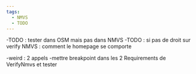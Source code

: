 ```yaml
---
tags:
  - NMVS
  - TODO
---
```


-TODO : tester dans OSM mais pas dans NMVS
-TODO : si pas de droit sur verify NMVS : comment le homepage se comporte

-weird : 2 appels 
    -mettre breakpoint dans les 2 Requirements de VerifyNmvs et tester
